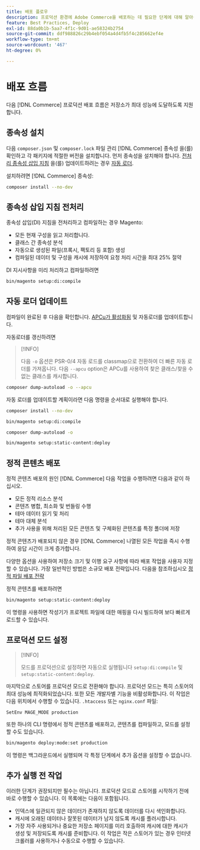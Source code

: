 ```yaml
---
title: 배포 플로우
description: 프로덕션 환경에 Adobe Commerce을 배포하는 데 필요한 단계에 대해 알아봅니다.
feature: Best Practices, Deploy
exl-id: 88da0b1b-5aa7-4f1c-9d01-ae58324b2754
source-git-commit: ddf988826c29b4ebf054a4d4fb5f4c285662ef4e
workflow-type: tm+mt
source-wordcount: '467'
ht-degree: 0%

---
```


# 배포 흐름

다음 [!DNL Commerce] 프로덕션 배포 흐름은 저장소가 최대 성능에 도달하도록 지원합니다.

## 종속성 설치

다음 `composer.json` 및 `composer.lock` 파일 관리 [!DNL Commerce] 종속성 을(를) 확인하고 각 패키지에 적절한 버전을 설치합니다. 먼저 종속성을 설치해야 합니다. [전처리 종속성 삽입 지침](#preprocess-dependency-injection-instructions) 을(를) 업데이트하려는 경우 [자동 로더](#update-the-autoloader).

설치하려면 [!DNL Commerce] 종속성:

```bash
composer install --no-dev
```

## 종속성 삽입 지침 전처리

종속성 삽입(DI) 지침을 전처리하고 컴파일하는 경우 Magento:

* 모든 현재 구성을 읽고 처리합니다.
* 클래스 간 종속성 분석
* 자동으로 생성된 파일(프록시, 팩토리 등 포함) 생성
* 컴파일된 데이터 및 구성을 캐시에 저장하여 요청 처리 시간을 최대 25% 절약

DI 지시사항을 미리 처리하고 컴파일하려면

```bash
bin/magento setup:di:compile
```

## 자동 로더 업데이트

컴파일이 완료된 후 다음을 확인합니다. [APCu가 활성화됨](../performance/software.md#php-settings) 및 자동로더를 업데이트합니다.

자동로더를 갱신하려면

>[!INFO]
>
>다음 `-o` 옵션은 PSR-0/4 자동 로드를 classmap으로 전환하여 더 빠른 자동 로더를 가져옵니다. 다음 `--apcu` option은 APCu를 사용하여 찾은 클래스/찾을 수 없는 클래스를 캐시합니다.

```bash
composer dump-autoload -o --apcu
```

자동 로더를 업데이트할 계획이라면 다음 명령을 순서대로 실행해야 합니다.

```bash
composer install --no-dev
```

```bash
bin/magento setup:di:compile
```

```bash
composer dump-autoload -o
```

```bash
bin/magento setup:static-content:deploy
```

## 정적 콘텐츠 배포

정적 콘텐츠 배포의 원인 [!DNL Commerce] 다음 작업을 수행하려면 다음과 같이 하십시오.

* 모든 정적 리소스 분석
* 콘텐츠 병합, 최소화 및 번들링 수행
* 테마 데이터 읽기 및 처리
* 테마 대체 분석
* 추가 사용을 위해 처리된 모든 콘텐츠 및 구체화된 콘텐츠를 특정 폴더에 저장

정적 콘텐츠가 배포되지 않은 경우 [!DNL Commerce] 나열된 모든 작업을 즉시 수행하여 응답 시간이 크게 증가합니다.

다양한 옵션을 사용하여 저장소 크기 및 이행 요구 사항에 따라 배포 작업을 사용자 지정할 수 있습니다. 가장 일반적인 방법은 소규모 배포 전략입니다. 다음을 참조하십시오 [정적 파일 배포 전략](../configuration/cli/static-view-file-strategy.md)

정적 콘텐츠를 배포하려면

```bash
bin/magento setup:static-content:deploy
```

이 명령을 사용하면 작성기가 프로젝트 파일에 대한 매핑을 다시 빌드하여 보다 빠르게 로드할 수 있습니다.

## 프로덕션 모드 설정

>[!INFO]
>
>모드를 프로덕션으로 설정하면 자동으로 실행됩니다 `setup:di:compile` 및 `setup:static-content:deploy`.

마지막으로 스토어를 프로덕션 모드로 전환해야 합니다. 프로덕션 모드는 특히 스토어의 최대 성능에 최적화되었습니다. 또한 모든 개발자별 기능을 비활성화합니다. 이 작업은 다음 위치에서 수행할 수 있습니다. `.htaccess` 또는 `nginx.conf` 파일:

`SetEnv MAGE_MODE production`

또한 하나의 CLI 명령에서 정적 콘텐츠를 배포하고, 콘텐츠를 컴파일하고, 모드를 설정할 수도 있습니다.

```bash
bin/magento deploy:mode:set production
```

이 명령은 백그라운드에서 실행되며 각 특정 단계에서 추가 옵션을 설정할 수 없습니다.

## 추가 실행 전 작업

이러한 단계가 권장되지만 필수는 아닙니다. 프로덕션 모드로 스토어를 시작하기 전에 바로 수행할 수 있습니다. 이 목록에는 다음이 포함됩니다.

* 인덱스에 일관되지 않은 데이터가 존재하지 않도록 데이터를 다시 색인화합니다.
* 캐시에 오래된 데이터나 잘못된 데이터가 남지 않도록 캐시를 플러시합니다.
* 가장 자주 사용되거나 중요한 저장소 페이지를 미리 호출하여 캐시에 대한 캐시가 생성 및 저장되도록 캐시를 준비합니다. 이 작업은 작은 스토어가 있는 경우 인터넷 크롤러를 사용하거나 수동으로 수행할 수 있습니다.

